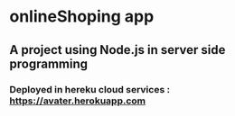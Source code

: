 # onlineShoping app
## A project using Node.js in server side programming 
### Deployed in hereku cloud services :  https://avater.herokuapp.com
